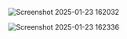 
![Screenshot 2025-01-23 162032](https://github.com/user-attachments/assets/218c1c89-2c98-402c-9ac4-b91d8204e595)







![Screenshot 2025-01-23 162336](https://github.com/user-attachments/assets/0d8b3c63-3c3f-4aec-966f-4b3d033f31b9)








